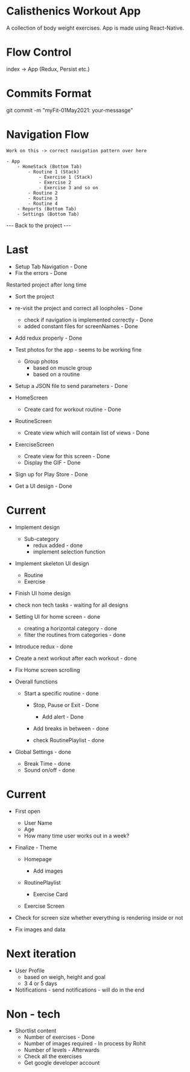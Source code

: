 # Calisthenics Workout App

A collection of body weight exercises. App is made using React-Native.

# Flow Control

index -> App (Redux, Persist etc.)

# Commits Format

git commit -m "myFit-01May2021: your-messasge"

# Navigation Flow

    Work on this -> correct navigation pattern over here

    - App
        - HomeStack (Bottom Tab)
            - Routine 1 (Stack)
                - Exercise 1 (Stack)
                - Exercise 2
                - Exercise 3 and so on
            - Routine 2
            - Routine 3
            - Routine 4
        - Reports (Bottom Tab)
        - Settings (Bottom Tab)

--- Back to the project ---

# Last

- Setup Tab Navigation - Done
- Fix the errors - Done

Restarted project after long time

- Sort the project
- re-visit the project and correct all loopholes - Done
  - check if navigation is implemented correctly - Done
  - added constant files for screenNames - Done
- Add redux properly - Done

- Test photos for the app - seems to be working fine

  - Group photos
    - based on muscle group
    - based on a routine

- Setup a JSON file to send parameters - Done

- HomeScreen

  - Create card for workout routine - Done

- RoutineScreen

  - Create view which will contain list of views - Done

- ExerciseScreen

  - Create view for this screen - Done
  - Display the GIF - Done

- Sign up for Play Store - Done

- Get a UI design - Done

# Current

- Implement design

  - Sub-category
    - redux added - done
    - implement selection function

- Implement skeleton UI design
  - Routine
  - Exercise
- Finish UI home design

- check non tech tasks - waiting for all designs

- Setting UI for home screen - done

  - creating a horizontal category - done
  - filter the routines from categories - done

- Introduce redux - done

- Create a next workout after each workout - done

- Fix Home screen scrolling

- Overall functions

  - Start a specific routine - done

    - Stop, Pause or Exit - Done

      - Add alert - Done

    - Add breaks in between - done
    - check RoutinePlaylist - done

- Global Settings - done
  - Break Time - done
  - Sound on/off - done

# Current
- First open
  - User Name
  - Age
  - How many time user works out in a week?
  
- Finalize - Theme
  - Homepage
    - Add images
    
  - RoutinePlaylist
    - Exercise Card
  - Exercise Screen

- Check for screen size whether everything is rendering inside or not

- Fix images and data

# Next iteration

- User Profile
  - based on weigh, height and goal
  - 3 4 or 5 days
- Notifications - send notifications - will do in the end

# Non - tech

- Shortlist content
  - Number of exercises - Done
  - Number of images required - In process by Rohit
  - Number of levels - Afterwards
  - Check all the exercises
  - Get google developer account
